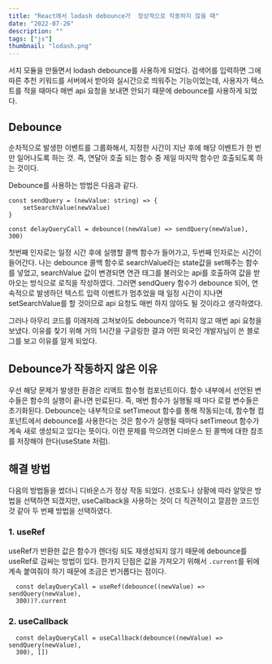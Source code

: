 ```yaml
---
title: "React에서 lodash debounce가  정상적으로 작동하지 않을 때"
date: "2022-07-26"
description: ""
tags: ["js"]
thumbnail: "lodash.png"
---
```


서치 모듈을 만들면서 lodash debounce를 사용하게 되었다. 검색어를 입력하면 그에 따른 추천 키워드를 서버에서 받아와 실시간으로 띄워주는 기능이었는데, 사용자가 텍스트를 적을 때마다 매번 api 요청을 보내면 안되기 때문에 debounce를 사용하게 되었다.

## Debounce

순차적으로 발생한 이벤트를 그룹화해서, 지정한 시간이 지난 후에 해당 이벤트가 한 번만 일어나도록 하는 것.
즉, 연달아 호출 되는 함수 중 제일 마지막 함수만 호출되도록 하는 것이다.

Debounce를 사용하는 방법은 다음과 같다.

```
const sendQuery = (newValue: string) => {
    setSearchValue(newValue)
}

const delayQueryCall = debounce((newValue) => sendQuery(newValue), 300)

```

첫번째 인자로는 일정 시간 후에 실행할 콜백 함수가 들어가고, 두번째 인자로는 시간이 들어간다.
나는 debounce 콜백 함수로 searchValue라는 state값을 set해주는 함수를 넣었고, searchValue 값이 변경되면 연관 태그를 불러오는 api를 호출하여
값을 받아오는 방식으로 로직을 작성하였다.
그러면 sendQuery 함수가 debounce 되어, 연속적으로 발생하던 텍스트 입력 이벤트가 멈추었을 때 일정 시간이 지나면 setSearchValue를 할 것이므로
api 요청도 매번 하지 않아도 될 것이라고 생각하였다.

그러나 아무리 코드를 이래저래 고쳐보아도 debounce가 먹히지 않고 매번 api 요청을 보냈다.
이유를 찾기 위해 거의 1시간을 구글링한 결과 어떤 외국인 개발자님이 쓴 블로그를 보고 이유를 알게 되었다.

## Debounce가 작동하지 않은 이유

우선 해당 문제가 발생한 환경은 리액트 함수형 컴포넌트이다.
함수 내부에서 선언된 변수들은 함수의 실행이 끝나면 만료된다. 즉, 매번 함수가 실행될 때 마다 로컬 변수들은 초기화된다.
Debounce는 내부적으로 setTimeout 함수를 통해 작동되는데, 함수형 컴포넌트에서 debounce를 사용한다는 것은 함수가 실행될 때마다 setTimeout 함수가 계속
새로 생성되고 있다는 뜻이다. 이런 문제를 막으려면 디바운스 된 콜백에 대한 참조를 저장해야 한다(useState 처럼).

## 해결 방법

다음의 방법들을 썼더니 디바운스가 정상 작동 되었다.
선호도나 상황에 따라 알맞은 방법을 선택하면 되겠지만, useCallback을 사용하는 것이 더 직관적이고 깔끔한 코드인 것 같아 두 번째 방법을 선택하였다.

### 1. useRef

useRef가 반환한 값은 함수가 렌더링 되도 재생성되지 않기 때문에 debounce를 useRef로 감싸는 방법이 있다.
한가지 단점은 값을 가져오기 위해서 <code>.current</code>를 뒤에 계속 붙여줘야 하기 때문에 조금은 번거롭다는 점이다.

```
  const delayQueryCall = useRef(debounce((newValue) => sendQuery(newValue),
  300))?.current
```

### 2. useCallback

```
  const delayQueryCall = useCallback(debounce((newValue) => sendQuery(newValue),
  300), [])
```
